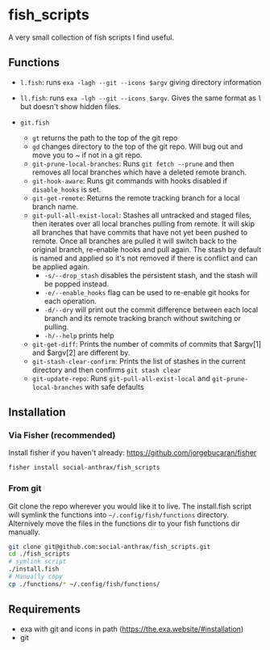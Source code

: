 # fish_scripts

A very small collection of fish scripts I find useful.

## Functions

- `l.fish`: runs `exa -lagh --git --icons $argv` giving directory information

- `ll.fish`: runs `exa -lgh --git --icons $argv`. Gives the same format as `l` but doesn't show hidden files.

- `git.fish`
  - `gt` returns the path to the top of the git repo
  - `gd` changes directory to the top of the git repo. Will bug out and move you to ~ if not in a git repo.
  - `git-prune-local-branches`: Runs `git fetch --prune` and then removes all local branches which have a deleted remote branch.
  - `git-hook-aware`: Runs git commands with hooks disabled if `disable_hooks` is set.
  - `git-get-remote`: Returns the remote tracking branch for a local branch name.
  - `git-pull-all-exist-local`: Stashes all untracked and staged files, then iterates over all local branches pulling from remote. It will skip all branches that have commits that have not yet been pushed to remote. Once all branches are pulled it will switch back to the original branch, re-enable hooks and pull again. The stash by default is named and applied so it's not removed if there is conflict and can be applied again.
    - `-s/--drop_stash` disables the persistent stash, and the stash will be popped instead.
    - `-e/--enable_hooks` flag can be used to re-enable git hooks for each operation.
    - `-d/--dry` will print out the commit difference between each local branch and its remote tracking branch without switching or pulling.
    - `-h/--help` prints help
  - `git-get-diff`: Prints the number of commits of commits that $argv[1] and $argv[2] are different by.
  - `git-stash-clear-confirm`: Prints the list of stashes in the current directory and then confirms `git stash clear`
  - `git-update-repo`: Runs `git-pull-all-exist-local` and `git-prune-local-branches` with safe defaults

## Installation

### Via Fisher (recommended)

Install fisher if you haven't already: <https://github.com/jorgebucaran/fisher>

```sh
fisher install social-anthrax/fish_scripts
```

### From git

Git clone the repo wherever you would like it to live. The install.fish script will symlink the functions into `~/.config/fish/functions` directory.
Alternively move the files in the functions dir to your fish functions dir manually.

```sh
git clone git@github.com:social-anthrax/fish_scripts.git
cd ./fish_scripts
# symlink script
./install.fish
# Manually copy
cp ./functions/* ~/.config/fish/functions/
```

## Requirements

- exa with git and icons in path (<https://the.exa.website/#installation>)
- git
